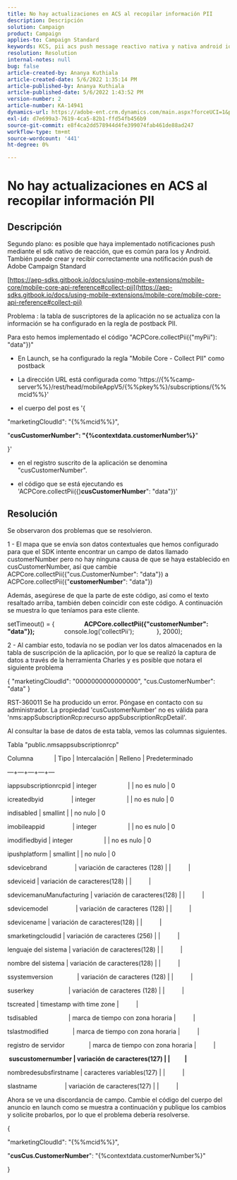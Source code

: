 ```yaml
---
title: No hay actualizaciones en ACS al recopilar información PII
description: Descripción
solution: Campaign
product: Campaign
applies-to: Campaign Standard
keywords: KCS, pii acs push message reactivo nativa y nativa android ios
resolution: Resolution
internal-notes: null
bug: false
article-created-by: Ananya Kuthiala
article-created-date: 5/6/2022 1:35:14 PM
article-published-by: Ananya Kuthiala
article-published-date: 5/6/2022 1:43:52 PM
version-number: 2
article-number: KA-14941
dynamics-url: https://adobe-ent.crm.dynamics.com/main.aspx?forceUCI=1&pagetype=entityrecord&etn=knowledgearticle&id=f3b0bc5a-41cd-ec11-a7b5-0022480b639b
exl-id: d7e699a3-7619-4ca5-82b1-ffd54fb456b9
source-git-commit: e8f4ca2dd578944d4fe399074fab461de88ad247
workflow-type: tm+mt
source-wordcount: '441'
ht-degree: 0%

---
```


# No hay actualizaciones en ACS al recopilar información PII

## Descripción


Segundo plano: es posible que haya implementado notificaciones push mediante el sdk nativo de reacción, que es común para Ios y Android. También puede crear y recibir correctamente una notificación push de Adobe Campaign Standard

[https://aep-sdks.gitbook.io/docs/using-mobile-extensions/mobile-core/mobile-core-api-reference#collect-pii](https://aep-sdks.gitbook.io/docs/using-mobile-extensions/mobile-core/mobile-core-api-reference#collect-pii)



Problema : la tabla de suscriptores de la aplicación no se actualiza con la información se ha configurado en la regla de postback PII.

Para esto hemos implementado el código &quot;ACPCore.collectPii({&quot;myPii&quot;): &quot;data&quot;})&quot;

- En Launch, se ha configurado la regla &quot;Mobile Core - Collect PII&quot; como postback

- La dirección URL está configurada como &#39;https://{%%camp-server%%}/rest/head/mobileAppV5/{%%pkey%%}/subscriptions/{%%mcid%%}&#39;

- el cuerpo del post es &#39;{

&quot;marketingCloudId&quot;: &quot;{%%mcid%%}&quot;,

&quot;<b>cusCustomerNumber&quot;: &quot;{%contextdata.customerNumber%}</b>&quot;

}&#39;

- en el registro suscrito de la aplicación se denomina &quot;cusCustomerNumber&quot;.

- el código que se está ejecutando es &#39;ACPCore.collectPii({)<b>cusCustomerNumber</b>&quot;: &quot;data&quot;})&#39;


## Resolución


Se observaron dos problemas que se resolvieron.



1 - El mapa que se envía son datos contextuales que hemos configurado para que el SDK intente encontrar un campo de datos llamado customerNumber pero no hay ninguna causa de que se haya establecido en cusCustomerNumber, así que cambie ACPCore.collectPii({&quot;cus.CustomerNumber&quot;: &quot;data&quot;}) a ACPCore.collectPii({&quot;<b>customerNumber</b>&quot;: &quot;data&quot;})

Además, asegúrese de que la parte de este código, así como el texto resaltado arriba, también deben coincidir con este código. A continuación se muestra lo que teníamos para este cliente.

setTimeout() = {
                <b>ACPCore.collectPii({&quot;customerNumber&quot;: &quot;data&quot;});</b>
                console.log(&#39;collectPii&#39;);             }, 2000);



2 - Al cambiar esto, todavía no se podían ver los datos almacenados en la tabla de suscripción de la aplicación, por lo que se realizó la captura de datos a través de la herramienta Charles y es posible que notara el siguiente problema

{ &quot;marketingCloudId&quot;: &quot;0000000000000000&quot;, &quot;cus.CustomerNumber&quot;: &quot;data&quot; }

RST-360011 Se ha producido un error. Póngase en contacto con su administrador.
La propiedad &#39;cusCustomerNumber&#39; no es válida para &#39;nms:appSubscriptionRcp:recurso appSubscriptionRcpDetail&#39;.

Al consultar la base de datos de esta tabla, vemos las columnas siguientes.



Tabla &quot;public.nmsappsubscriptionrcp&quot;

Columna            | Tipo | Intercalación | Relleno | Predeterminado

—+—+—+—+—

iappsubscriptionrcpid | integer                  | | no es nulo | 0

icreatedbyid                | integer                  | | no es nulo | 0

indisabled | smallint | | no nulo | 0

imobileappid                | integer                  | | no es nulo | 0

imodifiedbyid | integer                  | | no es nulo | 0

ipushplatform | smallint | | no nulo | 0

sdevicebrand                | variación de caracteres (128) | |          |

sdeviceid | variación de caracteres(128) | |          |

sdevicemanuManufacturing | variación de caracteres(128) | |          |

sdevicemodel                | variación de caracteres (128) | |          |

sdevicename | variación de caracteres(128) | |          |

smarketingcloudid | variación de caracteres (256) | |          |

lenguaje del sistema | variación de caracteres(128) | |          |

nombre del sistema | variación de caracteres(128) | |          |

ssystemversion              | variación de caracteres (128) | |          |

suserkey                    | variación de caracteres (128) | |          |

tscreated | timestamp with time zone |          |

tsdisabled                  | marca de tiempo con zona horaria |          |

tslastmodified              | marca de tiempo con zona horaria |          |

registro de servidor              | marca de tiempo con zona horaria |          |

<b> suscustomernumber | variación de caracteres(127) | |          | </b>

nombredesubsfirstname | caracteres variables(127) | |          |

slastname                | variación de caracteres(127) | |          |



Ahora se ve una discordancia de campo. Cambie el código del cuerpo del anuncio en launch como se muestra a continuación y publique los cambios y solicite probarlos, por lo que el problema debería resolverse.

{

&quot;marketingCloudId&quot;: &quot;{%%mcid%%}&quot;,

&quot;<b>cusCus.CustomerNumber</b>&quot;: &quot;{%contextdata.customerNumber%}&quot;

}
